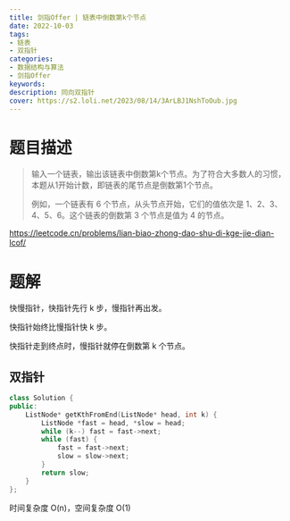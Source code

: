 ```yaml
---
title: 剑指Offer | 链表中倒数第k个节点
date: 2022-10-03
tags:
- 链表
- 双指针
categories:
- 数据结构与算法
- 剑指Offer
keywords:
description: 同向双指针
cover: https://s2.loli.net/2023/08/14/3ArLBJ1NshToOub.jpg
---
```


# 题目描述

> 输入一个链表，输出该链表中倒数第k个节点。为了符合大多数人的习惯，本题从1开始计数，即链表的尾节点是倒数第1个节点。
> 
> 例如，一个链表有 6 个节点，从头节点开始，它们的值依次是 1、2、3、4、5、6。这个链表的倒数第 3 个节点是值为 4 的节点。

https://leetcode.cn/problems/lian-biao-zhong-dao-shu-di-kge-jie-dian-lcof/


# 题解

快慢指针，快指针先行 k 步，慢指针再出发。

快指针始终比慢指针快 k 步。

快指针走到终点时，慢指针就停在倒数第 k 个节点。

## 双指针

``` C++
class Solution {
public:
    ListNode* getKthFromEnd(ListNode* head, int k) {
        ListNode *fast = head, *slow = head;
        while (k--) fast = fast->next;
        while (fast) {
            fast = fast->next;
            slow = slow->next;
        }
        return slow;
    }
};
```

时间复杂度 O(n)，空间复杂度 O(1)
